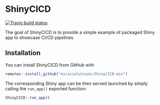 
# ShinyCICD

<!-- badges: start -->
[![Travis build status](https://travis-ci.com/osiris08/ShinyCICD-min.svg?branch=master)](https://travis-ci.com/osiris08/ShinyCICD-min)
<!-- badges: end -->

The goal of ShinyCICD is to provide a simple example of packaged Shiny app to showcase CI/CD pipelines.

## Installation

You can install ShinyCICD from GitHub with

``` r
remotes::install_github("miraisolutions/ShinyCICD-min")
```

The corresponding Shiny app can be then served launched by simply calling the `run_app()` exported function:

``` r
ShinyCICD::run_app()
```
